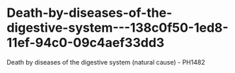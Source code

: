 # Death-by-diseases-of-the-digestive-system---138c0f50-1ed8-11ef-94c0-09c4aef33dd3
Death by diseases of the digestive system (natural cause) - PH1482
